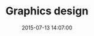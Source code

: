 ---
layout: post
title: Graphics design
cover: materialdesign.jpg
date:   2015-07-13 14:07:00
categories: posts
---